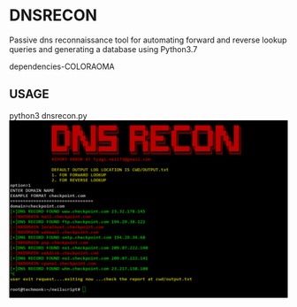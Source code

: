 # DNSRECON
Passive dns reconnaissance tool for automating forward and reverse lookup queries and generating a database
using Python3.7

dependencies-COLORAOMA

USAGE
--------
python3 dnsrecon.py
![FORWARD LOOKUP](https://github.com/neiltyagi/DNSRECON/blob/master/fwd.PNG)
